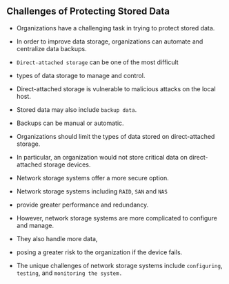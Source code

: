 ## Challenges of Protecting Stored Data

+ Organizations have a challenging task in trying to protect stored data. 
+ In order to improve data storage, organizations can automate and centralize data backups.

+ `Direct-attached storage` can be one of the most difficult 
+ types of data storage to manage and control.
+ Direct-attached storage is vulnerable to malicious attacks on the local host.
+ Stored data may also include `backup data`. 
+ Backups can be manual or automatic. 
+ Organizations should limit the types of data stored on direct-attached storage. 
+ In particular, an organization would not store critical data on direct-attached storage devices.

+ Network storage systems offer a more secure option. 
+ Network storage systems including `RAID`, `SAN` and `NAS`
+ provide greater performance and redundancy. 
+ However, network storage systems are more complicated to configure and manage. 
+ They also handle more data, 
+ posing a greater risk to the organization if the device fails. 
+ The unique challenges of network storage systems include `configuring`, `testing`, and `monitoring the system.`
